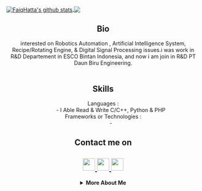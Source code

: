 <html>
   <body>
   <a href="https://api.whatsapp.com/send?phone=6288225111268">
    <img align="center" alt="FaiqHatta's github stats" src="https://github-readme-stats.vercel.app/api/top-langs/?username=hattafaiq&layout=compact"/>
   </a>
	<a href="https://api.whatsapp.com/send?phone=6288225111268">
	<img align="center" src="https://github-readme-stats.vercel.app/api?username=hattafaiq&theme=buefy&show_icons=true&count_private=false&hide=issues,prs"/>
    </a>
      <h2 align="center">Bio</h2>
      <p align="center">
         interested on Robotics Automation , Artificial Intelligence System, Recipe/Rotating Engine, & Digital Signal Processing issues.i was work in R&D Departement in ESCO Bintan Indonesia, and now i am join in R&D PT Daun Biru Engineering.<br> <br>
      </p>
      <h2 align="center">Skills</h2>
      <dl align="center">
         <dt>Languages :</dt>
         <dd>- I Able Read & Write C/C++, Python & PHP</dd>
         <dt>Frameworks or Technologies :</dt>
         <dd>-
         </dd>
      </dl>
      <h2 align="center">Contact me on</h2>
      <h2 align="center">
         <a href="https://www.instagram.com/faiqhatta">
         <img src="https://github.com/gauravghongde/social-icons/blob/master/PNG/Black/Instagram_black.png" width="32" height="32"/>
         </a>
         <a href="https://api.whatsapp.com/send?phone=6288225111268">
         <img src="https://github.com/gauravghongde/social-icons/blob/master/PNG/Black/LinkedIN_black.png" width="32" height="32"/>
         <a href="https://api.whatsapp.com/send?phone=6288225111268">
         <img src="https://github.com/gauravghongde/social-icons/blob/master/PNG/Black/Telegram_black.png" width="32" height="32"/>
         </a>
      </h2>
      <details align="center">
         <summary><b>More About Me</b><br></summary>
            <div>
               <b>
                  <h3>My Stats</h3>
			   </b>
            </div>
            <div>
               <b>
                  <h3>My Journey</h3>
                  <a href="https://spotify-now-playing.vercel.app/api/spotify-now-playing">
                  <img alt="Now playing Spotify" src="https://spotify-now-playing.vercel.app/api/spotify-now-playing"/>
                  </a>
               </b>
            </div>
      </details>
   </body>
</html>
